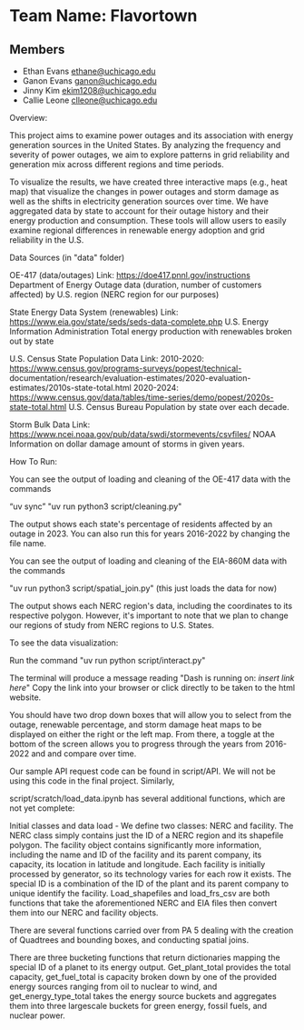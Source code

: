 # Team Name: Flavortown

## Members

- Ethan Evans ethane@uchicago.edu
- Ganon Evans ganon@uchicago.edu
- Jinny Kim ekim1208@uchicago.edu
- Callie Leone clleone@uchicago.edu

Overview:

This project aims to examine power outages and its association with energy generation sources in the United States. By analyzing the frequency and severity of power outages, we aim to explore patterns in grid reliability and generation mix across different regions and time periods. 

To visualize the results, we have created three interactive maps (e.g., heat map)
that visualize the changes in power outages and storm damage as well as the 
shifts in electricity generation sources over time. We have aggregated data by 
state to account for their outage history and their energy production and consumption. 
These tools will allow users to easily examine regional differences in renewable energy 
adoption and grid reliability in the U.S.

Data Sources (in "data" folder)

OE-417 (data/outages)
Link: https://doe417.pnnl.gov/instructions
Department of Energy
Outage data (duration, number of customers affected) by U.S. region (NERC region for our purposes)

State Energy Data System (renewables)
Link: https://www.eia.gov/state/seds/seds-data-complete.php
U.S. Energy Information Administration
Total energy production with renewables broken out by state

U.S. Census State Population Data
Link: 2010-2020: https://www.census.gov/programs-surveys/popest/technical-
documentation/research/evaluation-estimates/2020-evaluation-estimates/2010s-state-total.html
2020-2024: https://www.census.gov/data/tables/time-series/demo/popest/2020s-state-total.html
U.S. Census Bureau
Population by state over each decade.

Storm Bulk Data
Link: https://www.ncei.noaa.gov/pub/data/swdi/stormevents/csvfiles/
NOAA
Information on dollar damage amount of storms in given years. 


How To Run:

You can see the output of loading and cleaning of the OE-417 data with the commands

“uv sync”
"uv run python3 script/cleaning.py"

The output shows each state's percentage of residents affected by an outage in 2023. You can also run this for years 2016-2022 by changing the file name.


You can see the output of loading and cleaning of the EIA-860M data with the commands

"uv run python3 script/spatial_join.py" (this just loads the data for now)

The output shows each NERC region's data, including the coordinates to its respective polygon. However, it's important to note that we plan to change our regions of study from NERC regions to
U.S. States.


To see the data visualization:

Run the command "uv run python script/interact.py"

The terminal will produce a message reading "Dash is running on: *insert link here*" Copy the link
into your browser or click directly to be taken to the html website. 

You should have two drop down boxes that will allow you to select from the outage, renewable percentage, and storm damage heat maps
to be displayed on either the right or the left map. From there, a toggle at the bottom of the screen allows you to progress through the years from 2016-2022 and and compare over time.

Our sample API request code can be found in script/API. We will not be using this code in the final project. Similarly, 

script/scratch/load_data.ipynb has several additional functions, which are not yet complete:

Initial classes and data load - We define two classes: NERC and facility. The NERC class simply contains just the ID of a NERC region and its shapefile polygon. The facility object contains significantly more information, including the name and ID of the facility and its parent company, its capacity,  its location in latitude and longitude. Each facility is initially processed by generator, so its technology varies for each row it exists. The special ID is a combination of the ID of the plant and its parent company to unique identify the facility. Load_shapefiles and load_frs_csv are both functions that take the aforementioned NERC and EIA files then convert them into our NERC and facility objects.

There are several functions carried over from PA 5 dealing with the creation of Quadtrees and bounding boxes, and conducting spatial joins.

There are three bucketing functions that return dictionaries mapping the special ID of a planet to its energy output. Get_plant_total provides the total capacity, get_fuel_total is capacity broken down by one of the provided energy sources ranging from oil to nuclear to wind, and get_energy_type_total takes the energy source buckets and aggregates them into three largescale buckets for green energy, fossil fuels, and nuclear power. 








